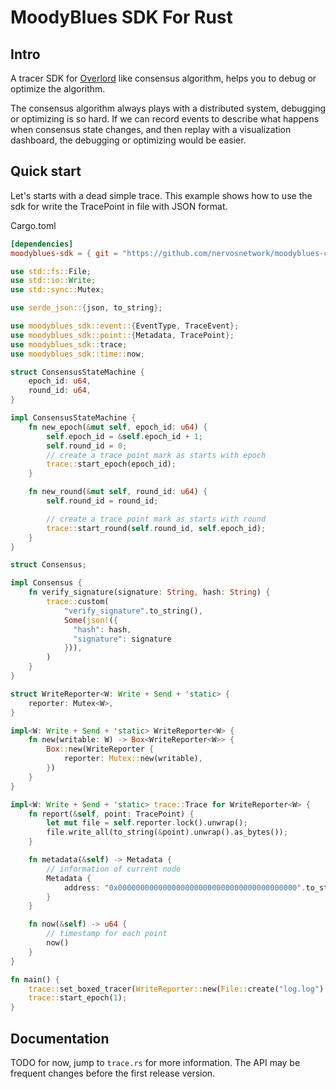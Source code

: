 # MoodyBlues SDK For Rust

## Intro

A tracer SDK for [Overlord][overlord] like consensus algorithm, helps you to debug 
or optimize the algorithm.

The consensus algorithm always plays with a distributed system, 
debugging or optimizing is so hard. If we can record events to describe what happens 
when consensus state changes, and then replay with a visualization dashboard, 
the debugging or optimizing would be easier.

## Quick start

Let's starts with a dead simple trace. This example shows how to use the sdk
for write the TracePoint in file with JSON format.

Cargo.toml

```toml
[dependencies]
moodyblues-sdk = { git = "https://github.com/nervosnetwork/moodyblues-client-rust" }
```

```rust
use std::fs::File;
use std::io::Write;
use std::sync::Mutex;

use serde_json::{json, to_string};

use moodyblues_sdk::event::{EventType, TraceEvent};
use moodyblues_sdk::point::{Metadata, TracePoint};
use moodyblues_sdk::trace;
use moodyblues_sdk::time::now;

struct ConsensusStateMachine {
    epoch_id: u64,
    round_id: u64,
}

impl ConsensusStateMachine {
    fn new_epoch(&mut self, epoch_id: u64) {
        self.epoch_id = &self.epoch_id + 1;
        self.round_id = 0;
        // create a trace point mark as starts with epoch
        trace::start_epoch(epoch_id);
    }

    fn new_round(&mut self, round_id: u64) {
        self.round_id = round_id;

        // create a trace point mark as starts with round
        trace::start_round(self.round_id, self.epoch_id);
    }
}

struct Consensus;

impl Consensus {
    fn verify_signature(signature: String, hash: String) {
        trace::custom(
            "verify_signature".to_string(),
            Some(json!({
              "hash": hash,
              "signature": signature
            })),
        )
    }
}

struct WriteReporter<W: Write + Send + 'static> {
    reporter: Mutex<W>,
}

impl<W: Write + Send + 'static> WriteReporter<W> {
    fn new(writable: W) -> Box<WriteReporter<W>> {
        Box::new(WriteReporter {
            reporter: Mutex::new(writable),
        })
    }
}

impl<W: Write + Send + 'static> trace::Trace for WriteReporter<W> {
    fn report(&self, point: TracePoint) {
        let mut file = self.reporter.lock().unwrap();
        file.write_all(to_string(&point).unwrap().as_bytes());
    }

    fn metadata(&self) -> Metadata {
        // information of current node
        Metadata {
            address: "0x0000000000000000000000000000000000000000".to_string(),
        }
    }

    fn now(&self) -> u64 {
        // timestamp for each point
        now()
    }
}

fn main() {
    trace::set_boxed_tracer(WriteReporter::new(File::create("log.log").unwrap()));
    trace::start_epoch(1);
}
```

## Documentation

TODO for now, jump to `trace.rs` for more information. The API may be frequent changes before the first release version.

[overlord]: https://github.com/nervosnetwork/overlord